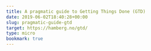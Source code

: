 ```yaml
---
title: A pragmatic guide to Getting Things Done (GTD)
date: 2019-06-02T18:40:28+00:00
slug: pragmatic-guide-gtd
target: https://hamberg.no/gtd/
type: micro
bookmark: true
---
```

